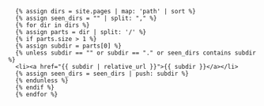       {% assign dirs = site.pages | map: 'path' | sort %}
      {% assign seen_dirs = "" | split: "," %}
      {% for dir in dirs %}
      {% assign parts = dir | split: '/' %}
      {% if parts.size > 1 %}
      {% assign subdir = parts[0] %}
      {% unless subdir == "" or subdir == "." or seen_dirs contains subdir %}
      <li><a href="{{ subdir | relative_url }}">{{ subdir }}</a></li>
      {% assign seen_dirs = seen_dirs | push: subdir %}
      {% endunless %}
      {% endif %}
      {% endfor %}